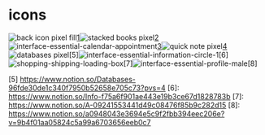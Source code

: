 # icons

![back icon pixel fill](https://github.com/brite-boy/icons/assets/152807743/2bb15d7a-85ba-445f-9fb2-92050e5e81c6)[1]![stacked books pixel](https://github.com/brite-boy/icons/assets/152807743/88076fe1-a381-4bca-a955-604bfb185daa)[2]![interface-essential-calendar-appointment](https://github.com/brite-boy/icons/assets/152807743/73bfee70-9a10-4fde-9723-5dcd79be339b)[3]![quick note pixel](https://github.com/brite-boy/icons/assets/152807743/e3054ba6-4094-4b83-b502-98cf86fd20d8)[4]![databases pixel](https://github.com/brite-boy/icons/assets/152807743/7d7abe78-4247-4be9-9427-771b6bcdf04a)[5]![interface-essential-information-circle-1](https://github.com/brite-boy/icons/assets/152807743/38c1daa4-3e35-4d83-a650-cb686c0fab33)[6]![shopping-shipping-loading-box](https://github.com/brite-boy/icons/assets/152807743/94fb56bb-0e50-4a7e-ba5c-5d62ca25c611)[7]![interface-essential-profile-male](https://github.com/brite-boy/icons/assets/152807743/1dfc76dd-8aa6-4b1f-8a9a-4d69ed1ef4ef)[8]


[1]: https://www.notion.so/Home-830b0281dc0c4f51bbfb9cf2ac5dd317
[2]: https://www.notion.so/S-s-2098e4540761444a87e60eee53ca24eb
[3]: https://www.notion.so/P-fee8f15930f347ce9ca6fd732e546554
[4]: https://www.notion.so/N-a2e9c4d6bfdf465288671bbcd5f51046
[5] https://www.notion.so/Databases-96fde30de1c340f7950b52658e705c73?pvs=4
[6]: https://www.notion.so/Info-f75a6f901ae443e19b3ce67d1828783b
[7]: https://www.notion.so/A-09241553441d49c08476f85b9c282d15
[8]: https://www.notion.so/a0948043e3694e5c9f2fbb394eec206e?v=9b4f01aa05824c5a99a6703656eeb0c7
